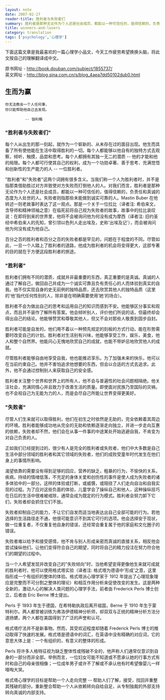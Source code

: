```yaml
---
layout: note
date: 2007-02-27
reader-title: 胜利者与失败者们
summary: 胜利者是那种无论作为个人还是社会成员，都能以一种可信任的，值得信赖的，负责任和真诚的态度为人处世的人。
title: winners-and-losers
category: translation
tags: ['psychology','心理学']
---
```


下面这篇文章是我最喜欢的一篇心理学小品文，今天工作疲劳希望换换头脑，将此文按自己的理解翻译成中文。

原书网址 - http://book.douban.com/subject/1855737/  
英文网址 - http://blog.sina.com.cn/s/blog_4aea7dd50102dub0.html

## 生而为赢

    你无法教会一个人任何事，
    你只能帮助他自己去发现。  

             -- 伽利略

### "胜利者与失败者们"

每个人从出生的那一刻起，就作为一个崭新的、从未存在过的面目出现。他生而具备了所有使他能在生活中取得胜利的一切。每个人都能够以他自有的独特方式去观察，倾听，触摸，品尝和思考。每个人都拥有其独一无二的潜质 -- 他的才能和他的局限。每个人都可行使其自己的权利，成为一个功勋卓著、善于思考、充满觉悟和创新性的生产能力的人 -- 一位胜利者。

"胜利者"和"失败者"这两个词拥有很多含义。当我们称一个人为胜利者时，并不是指那类借助胜过对方并致使对方失败而打倒他人的人。对我们而言，胜利者是那种无论作为个人还是社会成员，都能以一种可信任的，值得信赖的，负责任和真诚的态度为人处世的人。失败者则指那些未能做到诚实可靠的人。Mastin Buber 在他转述一则老故事时表达了这一观点。那是一个关于一位拉比（译者注: 希伯来文，含导师和精神领袖之意）在临死前将自己视为失败者的故事，故事中的拉比哀叹说：在即将到来的世界里，他将不会被询问他为何没有成为摩西（译者注: 旧约圣经中希伯来人的先知，曾引领以色列人走出埃及，史称'出埃及记'），而会被询问他为何没有成为他自己。

百分之百的胜利者和百分之百的失败者都是罕见的，问题在于程度的不同。尽管如此，一旦一个人踏上了胜利者的道路，他成为胜利者的机会将变得更大，这部专著的目的就在于方便这段胜利者的旅途。

### "胜利者"

胜利者们拥有不同的潜质，成就并非最重要的东西，真正重要的是真诚。真诚的人通过了解自己，做回自己并成为一个诚实可靠且负有责任心的人而体验到真实的自我。他不仅实现自身的史无前例的独特品质，还去欣赏其他人的独特品质（这里的'他'指代任何性别的人，除非是在明确需要使用'她'的场合）。

胜利者不会为做出自己的思考和运用自己的知识而感到不安。他能够区分事实和观点，而且并不装作了解所有答案。他会倾听别人，评价他们所说的话，但最终却会得出自己的结论。他能够赞赏和尊敬其他人，但又不会对那些人敬畏到固步自封。

胜利者可能是自发的，他们用不着以一种预先规定的刻板的方式行动，能在形势需要时改变自己的计划。胜利者对生活别有兴味，他能够享受工作，娱乐，美食，他人和整个自然界。他能问心无愧地欣赏自己的成就，也能不带妒忌地欣赏他人的成就。

尽管胜利者能够自由地享受自我，他也能推迟享乐。为了加强未来的快乐，他可以在当前约束自己。他并不害怕追求他想要的东西，但会以合适的方式去追求。此外，他不会通过控制别人来获取自己的安全感。

胜利者关注整个世界和世界上的所有人，他不会与普遍性的社会问题相隔绝。他关注社会，充满同情心并且致力于改善生活的质量。即使面对民族乃至国际的灾祸，也不会视自己为无能为力的人，而是会尽自己所能让世界变得更美好。

### "失败者"

尽管人们生来就可以取得胜利，他们在初生之时依然是无助的，完全依赖着其周边的环境。胜利者能够成功地从完全的无助和依赖逐渐走向独立，并进一步走向互惠的依赖，失败者却不然，他们会在从事一件事的中途某处开始逃避自我，不肯变为对自己负责的人。

正如我们已经提到过的，很少有人是完全的胜利者或失败者，他们中大多数是自己生活中部分领域的胜利者和其它领域的失败者，他们的成败受童年时代发生在他们身上的事情所影响。

渴望依靠的需要没有得到足够的回应，营养的缺乏，粗暴的行为，不愉快的关系，疾病，持续的情绪低落，不充足的身体关爱和创伤性的事件是使人成为失败者的诸多体验中的一部分。这样的体验或打断，或威慑，或阻挠了人们走向自治和自我实现的过程。为了应对这些负面的体验，儿童学会了操纵自己和他人，这种操纵技巧在日后的生活中很难被戒除，通常会成为既定的行为模式。胜利者会努力卸下它们，失败者却会抓住它们不放。

失败者抑制自己的能力，不让它们自发而适当地表达出自己全部可能的行为。若他选择的生活路径走不通，他很可能意识不到其它可行的选项。他会选择安于现状，做一位重复者，不仅重复他自身的错误，还经常会重复属于他的家庭和文化圈子的错误。

失败者难以给予和接受感情，他不肯与别人形成亲密而真诚的直接关系，相反他会尝试操纵他们，让他们变得符合自己的期望，同时将自己的精力投注在努力符合他们的期望的过程中。

当一个人希望发现并改变自己的"失败倾向"时，当他希望变得更像他生来就可成就的胜利者时，他可以使用格式塔实验（译者注: 格式塔为德语中'形成'之意，这里指形成一个有组织的整体的体验。格式塔派心理学家于 1912 年提出了心理现象理应是完整而不可分割之整体的理论）和相互作用分析来促使改变的发生。这是两种全新的，激动人心的解决人类问题的心理学手法，前者由 Frederick Perls 博士创立，后者由 Eric Berne 博士提出。

Perls 于 1893 年生于德国，在希特勒执政后离开祖国，Berne 于 1910 年生于蒙特利尔。两人都曾被训练为弗洛伊德精神分析师，却双双与正统的精神分析方法分道扬镳，两个人都在美国得到了广泛的声誉和认可。

格式塔疗法并不是新事物。然而，其受欢迎程度却随着 Frederick Perls 博士的推动取得了快速的发展。格式塔是德语中的词汇，在英语中没有精确的对应词，它的意思大体上是：一个有组织的，有意义的整体的形成。

Perls 将许多人格特征视为缺乏整体性或残破不全的，他声称人们通常仅意识到自身的一部分而非全部。举例而言，一位妇女可能不知道或不愿承认她的行事方式有时和自己的母亲很相像；一位成年男子或许不了解或不承认他有时希望像婴儿一样嚎啕大哭。

格式塔心理学的目标是帮助一个人走向完整 -- 帮助人们了解，接受，找回并重整其残破的部分。重新整合帮助一个人从依赖转向自给自足，从专制独裁的外部支持转向真诚的内部支持。

